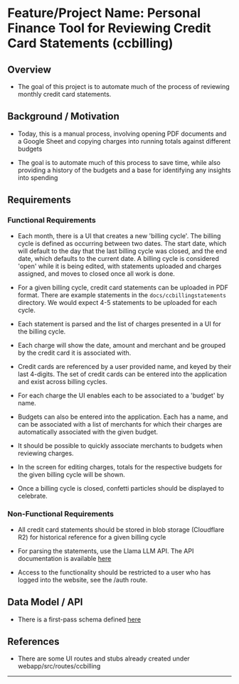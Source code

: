 # Feature/Project Name: Personal Finance Tool for Reviewing Credit Card Statements (ccbilling)

## Overview

- The goal of this project is to automate much of the process of reviewing monthly credit card statements.

## Background / Motivation

- Today, this is a manual process, involving opening PDF documents and a Google Sheet and copying charges into running totals against different budgets

- The goal is to automate much of this process to save time, while also providing a history of the budgets and a base for identifying any insights into spending

## Requirements

### Functional Requirements

- Each month, there is a UI that creates a new 'billing cycle'. The billing cycle is defined as occurring between two dates. The start date, which will default to the day that the last billing cycle was closed, and the end date, which defaults to the current date. A billing cycle is considered 'open' while it is being edited, with statements uploaded and charges assigned, and moves to closed once all work is done.

- For a given billing cycle, credit card statements can be uploaded in PDF format. There are example statements in the `docs/ccbillingstatements` directory. We would expect 4-5 statements to be uploaded for each cycle.

- Each statement is parsed and the list of charges presented in a UI for the billing cycle.

- Each charge will show the date, amount and merchant and be grouped by the credit card it is associated with.

- Credit cards are referenced by a user provided name, and keyed by their last 4-digits. The set of credit cards can be entered into the application and exist across billing cycles.

- For each charge the UI enables each to be associated to a 'budget' by name.

- Budgets can also be entered into the application. Each has a name, and can be associated with a list of merchants for which their charges are automatically associated with the given budget.

- It should be possible to quickly associate merchants to budgets when reviewing charges.

- In the screen for editing charges, totals for the respective budgets for the given billing cycle will be shown.

- Once a billing cycle is closed, confetti particles should be displayed to celebrate.

### Non-Functional Requirements

- All credit card statements should be stored in blob storage (Cloudflare R2) for historical reference for a given billing cycle

- For parsing the statements, use the Llama LLM API. The API documentation is available [here](https://llama.developer.meta.com/docs/overview/?team_id=1373601037234179)

- Access to the functionality should be restricted to a user who has logged into the website, see the /auth route.

## Data Model / API

- There is a first-pass schema defined [here](../webapp/ccbilling_schema.sql)

## References

- There are some UI routes and stubs already created under webapp/src/routes/ccbilling

---
